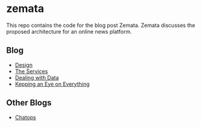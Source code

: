 # zemata

This repo contains the code for the blog post Zemata.
Zemata discusses the proposed architecture for an online news platform. 

## Blog

+ [Design](https://ehienabs.notion.site/DESIGN-9635e5ae1a644fa18e57ba43ae985b17)
+ [The Services](https://ehienabs.notion.site/THE-SERVICES-85144cc64ee14754b5e08e498b5dcf81)
+ [Dealing with Data](https://ehienabs.notion.site/DEALING-WITH-DATA-01a859a910ea426296cf3402f6748766)
+ [Kepping an Eye on Everything](https://ehienabs.notion.site/KEEPING-AN-EYE-ON-EVERYTHING-fb8723c72f7a4ae589c085ff489da9b9)

## Other Blogs

+ [Chatops](https://ehienabs.notion.site/Chatops-a309709ab6634171ab129689dc5ba15d)
